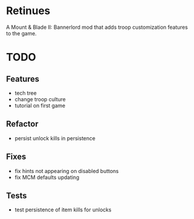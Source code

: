 # Retinues

A Mount & Blade II: Bannerlord mod that adds troop customization features to the game.

# TODO

## Features

- tech tree
- change troop culture
- tutorial on first game

## Refactor

- persist unlock kills in persistence

## Fixes

- fix hints not appearing on disabled buttons
- fix MCM defaults updating

## Tests

- test persistence of item kills for unlocks